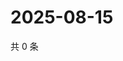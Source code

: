 # 2025-08-15

共 0 条

<!-- BEGIN ZHIHUQUESTIONS -->
<!-- 最后更新时间 Fri Aug 15 2025 06:11:22 GMT+0800 (China Standard Time) -->

<!-- END ZHIHUQUESTIONS -->
